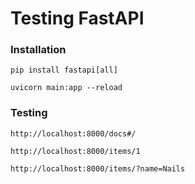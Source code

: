 # Testing FastAPI


### Installation

`pip install fastapi[all]`

`uvicorn main:app --reload`

### Testing 

`http://localhost:8000/docs#/`

`http://localhost:8000/items/1`

`http://localhost:8000/items/?name=Nails`